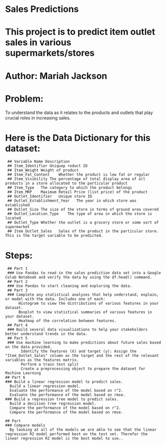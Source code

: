 # Sales Predictions
# This project is to predict item outlet sales in various supermarkets/stores
# Author: Mariah Jackson
# Problem: 
 To understand the data as it relates to the products and outlets that play crucial roles in increasing sales.

# Here is the Data Dictionary for this dataset:

     ## Variable Name Description
     ## Item_Identifier Uniquep roduct ID
     ## Item_Weight	Weight of product
     ## Item_Fat_Content	Whether the product is low fat or regular
     ## Item_Visibility	The percentage of total display area of all products in a store allocated to the particular product
     ## Item_Type	The category to which the product belongs
     ## Item_MRP	Maximum Retail Price (list price) of the product
     ## Outlet_Identifier	Unique store ID
     ## Outlet_Establishment_Year	The year in which store was established
     ## Outlet_Size	The size of the store in terms of ground area covered
     ## Outlet_Location_Type	The type of area in which the store is located
     ## Outlet_Type	Whether the outlet is a grocery store or some sort of supermarket
     ## Item_Outlet_Sales	Sales of the product in the particular store. This is the target variable to be predicted.
   
   # Steps: 
     ## Part 1
     ### Use Pandas to read in the sales prediction data set into a Google Colab Notebook and verify the data by using the df.head() command.
     ## Part 2
     ### Use Pandas to start cleaning and exploring the data.
     ## Part 3
     ### Complete any statistical analyses that help understand, explain, or model with the data. Includes one of each:
          Histogram to view the distributions of various features in your dataset.
          Boxplot to view statistical summaries of various features in your dataset.
          Heatmap of the correlation between features.
     ## Part 4
     ### Build several data visualizations to help your stakeholders better understand trends in the data.
     ## Part 5
     ### Use machine learning to make predictions about future sales based on the data provided.
           Identify the features (X) and target (y): Assign the "Item_Outlet_Sales" column as the target and the rest of the relevant variables as the features matrix. 
           Perform a train test split 
           Create a preprocessing object to prepare the dataset for Machine Learning
    ## Part 6
    ### Build a linear regression model to predict sales.
      Build a linear regression model.
      Evaluate the performance of the model based on r^2.
      Evaluate the performance of the model based on rmse.
    ### Build a regression tree model to predict sales.
      Build a decision tree regression model.
      Compare the performance of the model based on r^2.
      Compare the performance of the model based on rmse.
   
    ## Part
    ### Compare models
      By looking at all of the models we are able to see that the linear regression R2 model performed best on the test set. Therefor the linear regression R2 model is the best model to use..
      
   
      
      
        
